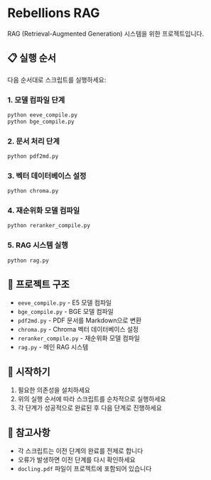 # Rebellions RAG

RAG (Retrieval-Augmented Generation) 시스템을 위한 프로젝트입니다.

## 📋 실행 순서

다음 순서대로 스크립트를 실행하세요:

### 1. 모델 컴파일 단계

```bash
python eeve_compile.py
python bge_compile.py
```

### 2. 문서 처리 단계

```bash
python pdf2md.py
```

### 3. 벡터 데이터베이스 설정

```bash
python chroma.py
```

### 4. 재순위화 모델 컴파일

```bash
python reranker_compile.py
```

### 5. RAG 시스템 실행

```bash
python rag.py
```

## 📁 프로젝트 구조

- `eeve_compile.py` - E5 모델 컴파일
- `bge_compile.py` - BGE 모델 컴파일
- `pdf2md.py` - PDF 문서를 Markdown으로 변환
- `chroma.py` - Chroma 벡터 데이터베이스 설정
- `reranker_compile.py` - 재순위화 모델 컴파일
- `rag.py` - 메인 RAG 시스템

## 🚀 시작하기

1. 필요한 의존성을 설치하세요
2. 위의 실행 순서에 따라 스크립트를 순차적으로 실행하세요
3. 각 단계가 성공적으로 완료된 후 다음 단계로 진행하세요

## 📝 참고사항

- 각 스크립트는 이전 단계의 완료를 전제로 합니다
- 오류가 발생하면 이전 단계를 다시 확인하세요
- `docling.pdf` 파일이 프로젝트에 포함되어 있습니다
